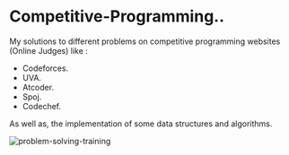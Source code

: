 # Competitive-Programming..
My solutions to different problems on competitive programming websites (Online Judges) like :
* Codeforces.
* UVA.
* Atcoder.
* Spoj.
* Codechef.

As well as, the implementation of some data structures and algorithms.

![problem-solving-training](https://user-images.githubusercontent.com/44472968/123069504-21b66200-d413-11eb-92aa-81b67b0e3deb.jpg)

